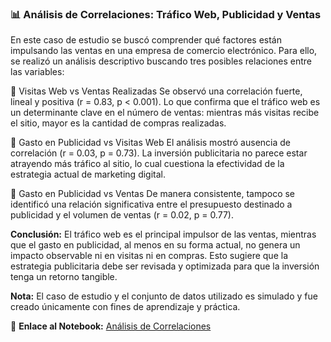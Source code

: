 ### 📊 Análisis de Correlaciones: Tráfico Web, Publicidad y Ventas

En este caso de estudio se buscó comprender qué factores están impulsando las ventas en una empresa de comercio electrónico. Para ello, se realizó un análisis descriptivo buscando tres posibles relaciones entre las variables:

🔹 Visitas Web vs Ventas Realizadas
Se observó una correlación fuerte, lineal y positiva (r = 0.83, p < 0.001). Lo que confirma que el tráfico web es un determinante clave en el número de ventas: mientras más visitas recibe el sitio, mayor es la cantidad de compras realizadas.

🔹 Gasto en Publicidad vs Visitas Web
El análisis mostró ausencia de correlación (r = 0.03, p = 0.73). La inversión publicitaria no parece estar atrayendo más tráfico al sitio, lo cual cuestiona la efectividad de la estrategia actual de marketing digital.

🔹 Gasto en Publicidad vs Ventas
De manera consistente, tampoco se identificó una relación significativa entre el presupuesto destinado a publicidad y el volumen de ventas (r = 0.02, p = 0.77).

**Conclusión:**
El tráfico web es el principal impulsor de las ventas, mientras que el gasto en publicidad, al menos en su forma actual, no genera un impacto observable ni en visitas ni en compras. Esto sugiere que la estrategia publicitaria debe ser revisada y optimizada para que la inversión tenga un retorno tangible.

**Nota:** El caso de estudio y el conjunto de datos utilizado es simulado y fue creado únicamente con fines de aprendizaje y práctica.

📎 **Enlace al Notebook:** [Análisis de Correlaciones](https://github.com/JuanAlbornoz32/Proyectos_Bootcamp_Analisis_de_Datos/blob/main/ejercicios_en_python/analisis_descriptivos/analisis_de_correlaciones/analisis_de_correlaciones.ipynb)